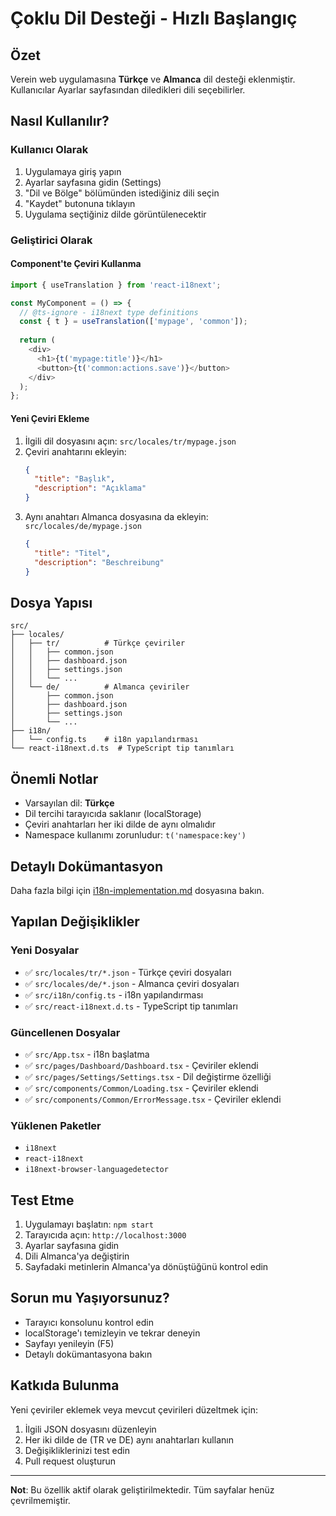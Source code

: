 # Çoklu Dil Desteği - Hızlı Başlangıç

## Özet

Verein web uygulamasına **Türkçe** ve **Almanca** dil desteği eklenmiştir. Kullanıcılar Ayarlar sayfasından diledikleri dili seçebilirler.

## Nasıl Kullanılır?

### Kullanıcı Olarak

1. Uygulamaya giriş yapın
2. Ayarlar sayfasına gidin (Settings)
3. "Dil ve Bölge" bölümünden istediğiniz dili seçin
4. "Kaydet" butonuna tıklayın
5. Uygulama seçtiğiniz dilde görüntülenecektir

### Geliştirici Olarak

#### Component'te Çeviri Kullanma

```typescript
import { useTranslation } from 'react-i18next';

const MyComponent = () => {
  // @ts-ignore - i18next type definitions
  const { t } = useTranslation(['mypage', 'common']);
  
  return (
    <div>
      <h1>{t('mypage:title')}</h1>
      <button>{t('common:actions.save')}</button>
    </div>
  );
};
```

#### Yeni Çeviri Ekleme

1. İlgili dil dosyasını açın: `src/locales/tr/mypage.json`
2. Çeviri anahtarını ekleyin:
   ```json
   {
     "title": "Başlık",
     "description": "Açıklama"
   }
   ```
3. Aynı anahtarı Almanca dosyasına da ekleyin: `src/locales/de/mypage.json`
   ```json
   {
     "title": "Titel",
     "description": "Beschreibung"
   }
   ```

## Dosya Yapısı

```
src/
├── locales/
│   ├── tr/          # Türkçe çeviriler
│   │   ├── common.json
│   │   ├── dashboard.json
│   │   ├── settings.json
│   │   └── ...
│   └── de/          # Almanca çeviriler
│       ├── common.json
│       ├── dashboard.json
│       ├── settings.json
│       └── ...
├── i18n/
│   └── config.ts    # i18n yapılandırması
└── react-i18next.d.ts  # TypeScript tip tanımları
```

## Önemli Notlar

- Varsayılan dil: **Türkçe**
- Dil tercihi tarayıcıda saklanır (localStorage)
- Çeviri anahtarları her iki dilde de aynı olmalıdır
- Namespace kullanımı zorunludur: `t('namespace:key')`

## Detaylı Dokümantasyon

Daha fazla bilgi için [i18n-implementation.md](./i18n-implementation.md) dosyasına bakın.

## Yapılan Değişiklikler

### Yeni Dosyalar
- ✅ `src/locales/tr/*.json` - Türkçe çeviri dosyaları
- ✅ `src/locales/de/*.json` - Almanca çeviri dosyaları
- ✅ `src/i18n/config.ts` - i18n yapılandırması
- ✅ `src/react-i18next.d.ts` - TypeScript tip tanımları

### Güncellenen Dosyalar
- ✅ `src/App.tsx` - i18n başlatma
- ✅ `src/pages/Dashboard/Dashboard.tsx` - Çeviriler eklendi
- ✅ `src/pages/Settings/Settings.tsx` - Dil değiştirme özelliği
- ✅ `src/components/Common/Loading.tsx` - Çeviriler eklendi
- ✅ `src/components/Common/ErrorMessage.tsx` - Çeviriler eklendi

### Yüklenen Paketler
- `i18next`
- `react-i18next`
- `i18next-browser-languagedetector`

## Test Etme

1. Uygulamayı başlatın: `npm start`
2. Tarayıcıda açın: `http://localhost:3000`
3. Ayarlar sayfasına gidin
4. Dili Almanca'ya değiştirin
5. Sayfadaki metinlerin Almanca'ya dönüştüğünü kontrol edin

## Sorun mu Yaşıyorsunuz?

- Tarayıcı konsolunu kontrol edin
- localStorage'ı temizleyin ve tekrar deneyin
- Sayfayı yenileyin (F5)
- Detaylı dokümantasyona bakın

## Katkıda Bulunma

Yeni çeviriler eklemek veya mevcut çevirileri düzeltmek için:

1. İlgili JSON dosyasını düzenleyin
2. Her iki dilde de (TR ve DE) aynı anahtarları kullanın
3. Değişikliklerinizi test edin
4. Pull request oluşturun

---

**Not**: Bu özellik aktif olarak geliştirilmektedir. Tüm sayfalar henüz çevrilmemiştir.

